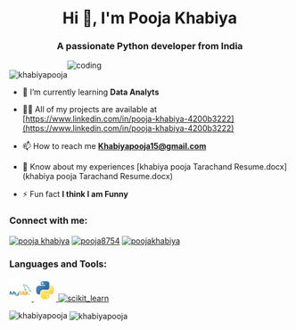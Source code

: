 <h1 align="center">Hi 👋, I'm Pooja Khabiya</h1>
<h3 align="center">A passionate Python developer from India</h3>
<img align="right" alt="coding" width="400" src="https://user-![image](https://github.com/KhabiyaPooja/khabiyaPooja/assets/126307230/491d940e-c895-49ef-822d-bd9b8c3916d9)">



<p align="left"> <img src="https://komarev.com/ghpvc/?username=khabiyapooja&label=Profile%20views&color=0e75b6&style=flat" alt="khabiyapooja" /> </p>

- 🌱 I’m currently learning **Data Analyts**

- 👨‍💻 All of my projects are available at [https://www.linkedin.com/in/pooja-khabiya-4200b3222](https://www.linkedin.com/in/pooja-khabiya-4200b3222)

- 📫 How to reach me **Khabiyapooja15@gmail.com**

- 📄 Know about my experiences [khabiya pooja Tarachand Resume.docx](khabiya pooja Tarachand Resume.docx)

- ⚡ Fun fact **I think I am Funny**

<h3 align="left">Connect with me:</h3>
<p align="left">
<a href="https://linkedin.com/in/pooja khabiya" target="blank"><img align="center" src="https://raw.githubusercontent.com/rahuldkjain/github-profile-readme-generator/master/src/images/icons/Social/linked-in-alt.svg" alt="pooja khabiya" height="30" width="40" /></a>
<a href="https://kaggle.com/pooja8754" target="blank"><img align="center" src="https://raw.githubusercontent.com/rahuldkjain/github-profile-readme-generator/master/src/images/icons/Social/kaggle.svg" alt="pooja8754" height="30" width="40" /></a>
<a href="https://www.youtube.com/c/poojakhabiya" target="blank"><img align="center" src="https://raw.githubusercontent.com/rahuldkjain/github-profile-readme-generator/master/src/images/icons/Social/youtube.svg" alt="poojakhabiya" height="30" width="40" /></a>
</p>

<h3 align="left">Languages and Tools:</h3>
<p align="left"> <a href="https://www.mysql.com/" target="_blank" rel="noreferrer"> <img src="https://raw.githubusercontent.com/devicons/devicon/master/icons/mysql/mysql-original-wordmark.svg" alt="mysql" width="40" height="40"/> </a> <a href="https://www.python.org" target="_blank" rel="noreferrer"> <img src="https://raw.githubusercontent.com/devicons/devicon/master/icons/python/python-original.svg" alt="python" width="40" height="40"/> </a> <a href="https://scikit-learn.org/" target="_blank" rel="noreferrer"> <img src="https://upload.wikimedia.org/wikipedia/commons/0/05/Scikit_learn_logo_small.svg" alt="scikit_learn" width="40" height="40"/> </a> </p>

<p><img align="left" src="https://github-readme-stats.vercel.app/api/top-langs?username=khabiyapooja&show_icons=true&locale=en&layout=compact" alt="khabiyapooja" /></p>

<p>&nbsp;<img align="center" src="https://github-readme-stats.vercel.app/api?username=khabiyapooja&show_icons=true&locale=en" alt="khabiyapooja" /></p>
</p>
